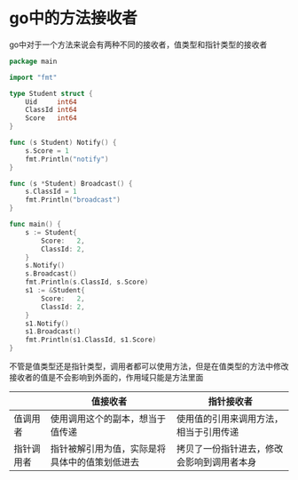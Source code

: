 # go中的方法接收者
go中对于一个方法来说会有两种不同的接收者，值类型和指针类型的接收者
```go
package main

import "fmt"

type Student struct {
	Uid     int64
	ClassId int64
	Score   int64
}

func (s Student) Notify() {
	s.Score = 1
	fmt.Println("notify")
}

func (s *Student) Broadcast() {
	s.ClassId = 1
	fmt.Println("broadcast")
}

func main() {
	s := Student{
		Score:   2,
		ClassId: 2,
	}
	s.Notify()
	s.Broadcast()
	fmt.Println(s.ClassId, s.Score)
	s1 := &Student{
		Score:   2,
		ClassId: 2,
	}
	s1.Notify()
	s1.Broadcast()
	fmt.Println(s1.ClassId, s1.Score)
}
```
不管是值类型还是指针类型，调用者都可以使用方法，但是在值类型的方法中修改接收者的值是不会影响到外面的，作用域只能是方法里面

||值接收者|指针接收者|
|-|-|-|
|值调用者|使用调用这个的副本，想当于值传递|使用值的引用来调用方法，相当于引用传递|
|指针调用者|指针被解引用为值，实际是将具体中的值策划低进去|拷贝了一份指针进去，修改会影响到调用者本身|




















